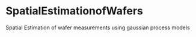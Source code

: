 # SpatialEstimationofWafers
Spatial Estimation of wafer measurements using gaussian process models 
